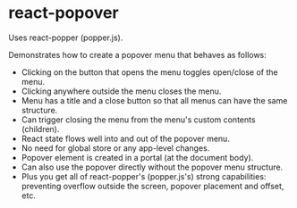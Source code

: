 # react-popover

Uses react-popper (popper.js).

Demonstrates how to create a popover menu that behaves as follows:

- Clicking on the button that opens the menu toggles open/close of the menu.
- Clicking anywhere outside the menu closes the menu.
- Menu has a title and a close button so that all menus can have the same structure.
- Can trigger closing the menu from the menu's custom contents (children).
- React state flows well into and out of the popover menu.
- No need for global store or any app-level changes.
- Popover element is created in a portal (at the document body).
- Can also use the popover directly without the popover menu structure.
- Plus you get all of react-popper's (popper.js's) strong capabilities:
  preventing overflow outside the screen, popover placement and offset, etc.